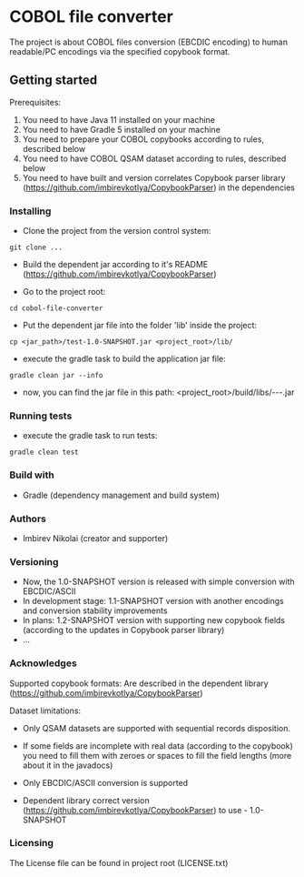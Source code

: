 # COBOL file converter

The project is about COBOL files conversion (EBCDIC encoding) to human readable/PC encodings via the
specified copybook format.

## Getting started

Prerequisites:

1. You need to have Java 11 installed on your machine
2. You need to have Gradle 5 installed on your machine
3. You need to prepare your COBOL copybooks according to rules, described below
4. You need to have COBOL QSAM dataset according to rules, described below
5. You need to have built and version correlates Copybook parser library (https://github.com/imbirevkotlya/CopybookParser)
 in the dependencies

### Installing

- Clone the project from the version control system:

`git clone ...`

- Build the dependent jar according to it's README (https://github.com/imbirevkotlya/CopybookParser)

- Go to the project root:

`cd cobol-file-converter`

- Put the dependent jar file into the folder 'lib' inside the project:

`cp <jar_path>/test-1.0-SNAPSHOT.jar <project_root>/lib/`

- execute the gradle task to build the application jar file:

`gradle clean jar --info`

- now, you can find the jar file in this path: <project_root>/build/libs/---.jar

### Running tests

- execute the gradle task to run tests:

`gradle clean test` 

### Build with

- Gradle (dependency management and build system)

### Authors

- Imbirev Nikolai (creator and supporter)

### Versioning

- Now, the 1.0-SNAPSHOT version is released with simple conversion with EBCDIC/ASCII
- In development stage: 1.1-SNAPSHOT version with another encodings and conversion stability improvements
- In plans: 1.2-SNAPSHOT version with supporting new copybook fields (according to the
updates in Copybook parser library)
- ...

### Acknowledges

Supported copybook formats:
Are described in the dependent library (https://github.com/imbirevkotlya/CopybookParser)

Dataset limitations:

- Only QSAM datasets are supported with sequential records disposition.

- If some fields are incomplete with real data (according to the copybook) you need
to fill them with zeroes or spaces to fill the field lengths (more about it in the javadocs)

- Only EBCDIC/ASCII conversion is supported

- Dependent library correct version (https://github.com/imbirevkotlya/CopybookParser) to use - 1.0-SNAPSHOT

### Licensing

The License file can be found in project root (LICENSE.txt)